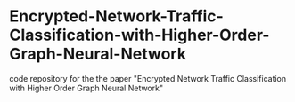 # Encrypted-Network-Traffic-Classification-with-Higher-Order-Graph-Neural-Network
code repository for the the paper "Encrypted Network Traffic Classification with Higher Order Graph Neural Network"
